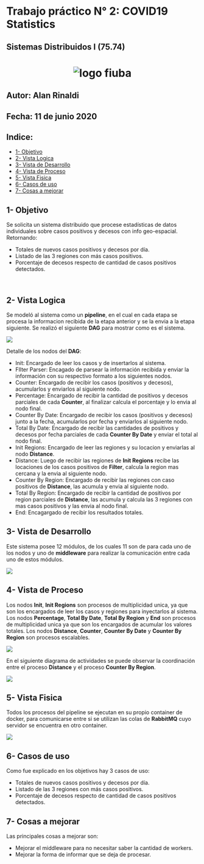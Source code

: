 # Trabajo práctico N° 2: COVID19 Statistics
## Sistemas Distribuidos I (75.74)

<h1 align="center">
  <img src="./images/logofiuba.jpg" alt="logo fiuba">
</h1>

## Autor: Alan Rinaldi
## Fecha: 11 de junio 2020




## Indice:

   - [1- Objetivo](#1--objetivo)
   - [2- Vista Logica](#2--vista-logica)
   - [3- Vista de Desarrollo](#3--vista-de-desarrollo)
   - [4- Vista de Proceso](#4--vista-de-proceso)
   - [5- Vista Fisica](#5--vista-fisica)
   - [6- Casos de uso](#6--casos-de-uso)
   - [7- Cosas a mejorar](#7--cosas-a-mejorar)


## 1- Objetivo

Se solicita un sistema distribuido que procese estadísticas de datos individuales sobre casos positivos y decesos con info geo-espacial.
Retornando:
* Totales de nuevos casos positivos y decesos por día.
* Listado de las 3 regiones con más casos positivos.
* Porcentaje de decesos respecto de cantidad de casos positivos detectados.

&nbsp;

## 2- Vista Logica

Se modeló al sistema como un **pipeline**, en el cual en cada etapa se procesa la informacion recibida de la etapa anterior y se la envia a la etapa siguiente.
Se realizó el siguiente **DAG** para mostrar como es el sistema.

<img src="/images/dag.svg">

Detalle de los nodos del **DAG**:
* Init: Encargado de leer los casos y de insertarlos al sistema.
* FIlter Parser: Encagado de parsear la información recibida y enviar la información con su respectivo formato a los siguientes nodos.
* Counter: Encargado de recibir los casos (positivos y decesos), acumularlos y enviarlos al siguiente nodo.
* Percentage: Encargado de recibir la cantidad de positivos y decesos parciales de cada **Counter**, al finalizar calcula el porcentaje y lo envia al nodo final.
* Counter By Date: Encargado de recibir los casos (positivos y decesos) junto a la fecha, acumularlos por fecha y enviarlos al siguiente nodo.
* Total By Date: Encargado de recibir las cantidades de positivos y decesos por fecha parciales de cada **Counter By Date** y enviar el total al nodo final.
* Init Regions: Encargado de leer las regiones y su locacion y enviarlas al nodo **Distance**.
* Distance: Luego de recibir las regiones de **Init Regions** recibe las locaciones de los casos positivos de **Filter**, calcula la region mas cercana y la envia al siguiente nodo.
* Counter By Region: Encargado de recibir las regiones con caso positivos de **Distance**, las acumula y envia al siguiente nodo.
* Total By Region: Encargado de recibir la cantidad de positivos por region parciales de **Distance**, las acumula y calcula las 3 regiones con mas casos positivos y las envia al nodo final.
* End: Encagargado de recibir los resultados totales.

## 3- Vista de Desarrollo

Este sistema posee 12 módulos, de los cuales 11 son de para cada uno de los nodos y uno de **middleware** para realizar la comunicación entre cada uno de estos módulos.

<img src="/images/desarrollo.svg">

## 4- Vista de Proceso

Los nodos **Init**, **Init Regions** son procesos de multiplicidad unica, ya que son los encargados de leer los casos y regiones para inyectarlos al sistema.
Los nodos **Percentage**, **Total By Date**, **Total By Region** y **End** son procesos de multiplicidad unica ya que son los encargados de acumular los valores totales.
Los nodos **Distance**, **Counter**, **Counter By Date** y **Counter By Region** son procesos escalables.

<img src="/images/proceso.svg">

En el siguiente diagrama de actividades se puede observar la coordinación entre el proceso **Distance** y el proceso **Counter By Region**.

<img src="/images/actividades.svg">

## 5- Vista Fisica

Todos los procesos del pipeline se ejecutan en su propio container de docker, para comunicarse entre si se utilizan las colas de **RabbitMQ** cuyo servidor se encuentra en otro container.

<img src="/images/despliegue.svg">

## 6- Casos de uso

Como fue explicado en los objetivos hay 3 casos de uso:
* Totales de nuevos casos positivos y decesos por día.
* Listado de las 3 regiones con más casos positivos.
* Porcentaje de decesos respecto de cantidad de casos positivos detectados.

## 7- Cosas a mejorar

Las principales cosas a mejorar son:
* Mejorar el middleware para no necesitar saber la cantidad de workers.
* Mejorar la forma de informar que se deja de procesar.